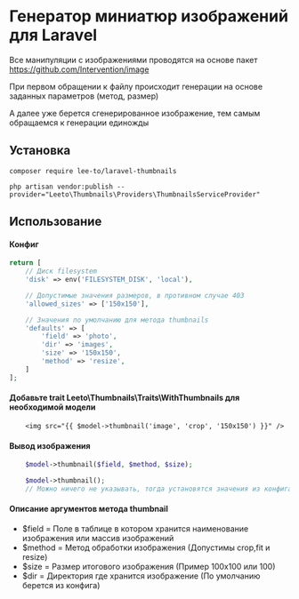 # Генератор миниатюр изображений для Laravel

Все манипуляции с изображениями проводятся на основе пакет https://github.com/Intervention/image

При первом обращении к файлу происходит генерации на основе заданных параметров (метод, размер)

А далее уже берется сгенерированное изображение, тем самым обращаемся к генерации единожды

## Установка

```shell
composer require lee-to/laravel-thumbnails
```

```shell
php artisan vendor:publish --provider="Leeto\Thumbnails\Providers\ThumbnailsServiceProvider"
```

## Использование 
#### Конфиг

```php
return [
    // Диск filesystem
    'disk' => env('FILESYSTEM_DISK', 'local'),

    // Допустимые значения размеров, в противном случае 403
    'allowed_sizes' => ['150x150'],

    // Значения по умолчанию для метода thumbnails
    'defaults' => [
        'field' => 'photo',
        'dir' => 'images',
        'size' => '150x150',
        'method' => 'resize',
    ]
];
```
#### Добавьте trait Leeto\Thumbnails\Traits\WithThumbnails для необходимой модели

```vue
    <img src="{{ $model->thumbnail('image', 'crop', '150x150') }}" />
```

#### Вывод изображения

```php
    $model->thumbnail($field, $method, $size);
```

```php
    $model->thumbnail();
    // Можно ничего не указывать, тогда установятся значения из конфига defaults
```

#### Описание аргументов метода thumbnail

- $field = Поле в таблице в котором хранится наименование изображения или массив изображений
- $method = Метод обработки изображения (Допустимы crop,fit и resize)
- $size = Размер итогового изображения (Пример 100x100 или 100)
- $dir = Директория где хранится изображение (По умолчанию берется из конфига)
